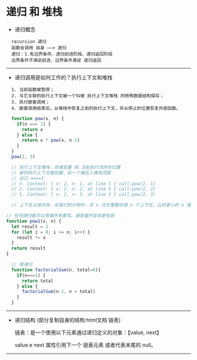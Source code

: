 # 递归 和 堆栈


- 递归概念
<!-- 递归 -->
<!-- 递归相关概念：递归 递归步骤 递归深度 递归结构 -->
```
  recursion 递归 
  函数会调用 自身 ——> 递归
  递归：1.有边界条件、递归前进阶段、递归返回阶段
  边界条件不满足前进，边界条件满足 递归返回
```
---
- 递归调用是如何工作的？执行上下文和堆栈
```
  1. 当前函数被暂停；
  2. 与它关联的执行上下文被一个叫做 执行上下文堆栈 的特殊数据结构保存；
  3. 执行嵌套调用；
  4. 嵌套调用结束后，从堆栈中恢复之前的执行上下文，并从停止的位置恢复外部函数。
```

``` javascript
  function pow(x, n) {
    if(n === 1) {
      return x
    } else {
      return x * pow(x, n-1)
    }
  }
  pow(2, 3) 

  // 执行上下文堆栈：存储变量 和 当前执行流所在位置 
  // 新的执行上下文被创建，前一个被压入堆栈顶部
  // 出口 n===1 
  // 3. Context: { x: 2, n: 1, at line 1 } call:pow(2, 1)
  // 2. Context: { x: 2, n: 2, at line 5 } call:pow(2, 2)
  // 1. Context: { x: 2, n: 3, at line 5 } call:pow(2, 3)

  // 上下文占用内存，在我们的示例中，求 n 次方需要存储 n 个上下文，以供更小的 n 值进行计算使用。
```

```javascript
// 任何递归都可以用循环来重写。通常循环变体更有效
function pow1(x, n) {
  let result = 1
  for (let i = 0; i <= n; i++) {
    result *= x
  }
  return result
}
```

``` javascript
  // 尾递归
  function factorialSum(n, total=0){
    if(n===1) {
      return total
    } else {
      factorialSum(n-1, n + total)
    }
  }

```
---
- 递归结构 (部分复制自身的结构:html文档 链表)
  
  链表：是一个使用以下元素通过递归定义的对象：【value, next】
 

  value.e next 属性引用下一个 链表元素 或者代表末尾的 null。

---